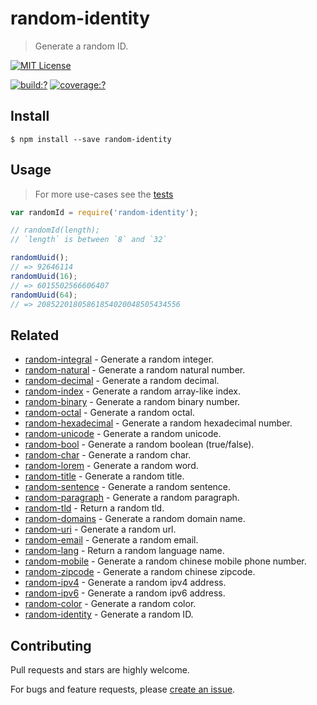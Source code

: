 # random-identity

> Generate a random ID.

[![MIT License](https://img.shields.io/badge/license-MIT_License-green.svg?style=flat-square)](https://github.com/mock-end/random-identity/blob/master/LICENSE)

[![build:?](https://img.shields.io/travis/mock-end/random-identity/master.svg?style=flat-square)](https://travis-ci.org/mock-end/random-identity)
[![coverage:?](https://img.shields.io/coveralls/mock-end/random-identity/master.svg?style=flat-square)](https://coveralls.io/github/mock-end/random-identity)


## Install

```
$ npm install --save random-identity 
```


## Usage

> For more use-cases see the [tests](https://github.com/mock-end/random-identity/blob/master/test/spec/index.js)

```js
var randomId = require('random-identity');

// randomId(length);
// `length` is between `8` and `32`

randomUuid();     
// => 92646114
randomUuid(16); 
// => 6015502566606407
randomUuid(64); 
// => 20852201805861854020048505434556
```

## Related

- [random-integral](https://github.com/mock-end/random-integral) - Generate a random integer.
- [random-natural](https://github.com/mock-end/random-natural) - Generate a random natural number.
- [random-decimal](https://github.com/mock-end/random-decimal) - Generate a random decimal.
- [random-index](https://github.com/mock-end/random-index) - Generate a random array-like index.
- [random-binary](https://github.com/mock-end/random-binary) - Generate a random binary number.
- [random-octal](https://github.com/mock-end/random-octal) - Generate a random octal.
- [random-hexadecimal](https://github.com/mock-end/random-hexadecimal) - Generate a random hexadecimal number.
- [random-unicode](https://github.com/mock-end/random-unicode) - Generate a random unicode.
- [random-bool](https://github.com/mock-end/random-bool) - Generate a random boolean (true/false).
- [random-char](https://github.com/mock-end/random-char) - Generate a random char.
- [random-lorem](https://github.com/mock-end/random-lorem) - Generate a random word.
- [random-title](https://github.com/mock-end/random-title) - Generate a random title.
- [random-sentence](https://github.com/mock-end/random-sentence) - Generate a random sentence.
- [random-paragraph](https://github.com/mock-end/random-paragraph) - Generate a random paragraph.
- [random-tld](https://github.com/mock-end/random-tld) - Return a random tld.
- [random-domains](https://github.com/mock-end/random-domains) - Generate a random domain name.
- [random-uri](https://github.com/mock-end/random-uri.git) - Generate a random url.
- [random-email](https://github.com/mock-end/random-email) - Generate a random email.
- [random-lang](https://github.com/mock-end/random-lang) - Return a random language name.
- [random-mobile](https://github.com/mock-end/random-mobile) - Generate a random chinese mobile phone number.
- [random-zipcode](https://github.com/mock-end/random-zipcode) - Generate a random chinese zipcode.
- [random-ipv4](https://github.com/mock-end/random-ipv4) - Generate a random ipv4 address.
- [random-ipv6](https://github.com/mock-end/random-ipv6) - Generate a random ipv6 address.
- [random-color](https://github.com/mock-end/random-color) - Generate a random color.
- [random-identity](https://github.com/mock-end/random-identity) - Generate a random ID.


## Contributing

Pull requests and stars are highly welcome.

For bugs and feature requests, please [create an issue](https://github.com/mock-end/random-identity/issues/new).

